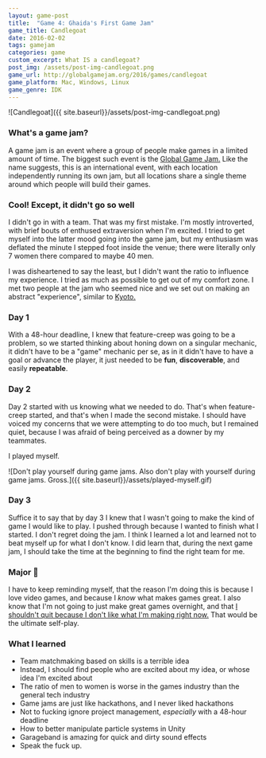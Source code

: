 ```yaml
---
layout: game-post
title:  "Game 4: Ghaida's First Game Jam"
game_title: Candlegoat
date: 2016-02-02
tags: gamejam
categories: game
custom_excerpt: What IS a candlegoat?
post_img: /assets/post-img-candlegoat.png
game_url: http://globalgamejam.org/2016/games/candlegoat
game_platform: Mac, Windows, Linux
game_genre: IDK
---
```


![Candlegoat]({{ site.baseurl}}/assets/post-img-candlegoat.png)

### What's a game jam?
A game jam is an event where a group of people make games in a limited amount of time. The biggest such event is the [Global Game Jam.](http://globalgamejam.org/) Like the name suggests, this is an international event, with each location independently running its own jam, but all locations share a single theme around which people will build their games.

### Cool! Except, it didn't go so well
I didn't go in with a team. That was my first mistake. I'm mostly introverted, with brief bouts of enthused extraversion when I'm excited. I tried to get myself into the latter mood going into the game jam, but my enthusiasm was deflated the minute I stepped foot inside the venue; there were literally only 7 women there compared to maybe 40 men.

I was disheartened to say the least, but I didn't want the ratio to influence my experience. I tried as much as possible to get out of my comfort zone. I met two people at the jam who seemed nice and we set out on making an abstract "experience", similar to [Kyoto.](http://illogictree.com/games/kyoto/)

### Day 1
With a 48-hour deadline, I knew that feature-creep was going to be a problem, so we started thinking about honing down on a singular mechanic, it didn't have to be a "game" mechanic per se, as in it didn't have to have a goal or advance the player, it just needed to be **fun**, **discoverable**, and easily **repeatable**.

### Day 2
Day 2 started with us knowing what we needed to do. That's when feature-creep started, and that's when I made the second mistake. I should have voiced my concerns that we were attempting to do too much, but I remained quiet, because I was afraid of being perceived as a downer by my teammates.

I played myself.

![Don't play yourself during game jams. Also don't play with yourself during game jams. Gross.]({{ site.baseurl}}/assets/played-myself.gif)

### Day 3
Suffice it to say that by day 3 I knew that I wasn't going to make the kind of game I would like to play. I pushed through because I wanted to finish what I started. I don't regret doing the jam. I think I learned a lot and learned not to beat myself up for what I don't know. I did learn that, during the next game jam, I should take the time at the beginning to find the right team for me.

### Major :key:
I have to keep reminding myself, that the reason I'm doing this is because I love video games, and because I _know_ what makes games great. I also know that I'm not going to just make great games overnight, and that [I shouldn't quit because I don't like what I'm making right now.](https://www.youtube.com/watch?v=loxJ3FtCJJA) That would be the ultimate self-play.

### What I learned
* Team matchmaking based on skills is a terrible idea
* Instead, I should find people who are excited about my idea, or whose idea I'm excited about
* The ratio of men to women is worse in the games industry than the general tech industry
* Game jams are just like hackathons, and I never liked hackathons
* Not to fucking ignore project management, _especially_ with a 48-hour deadline
* How to better manipulate particle systems in Unity
* Garageband is amazing for quick and dirty sound effects
* Speak the fuck up.
